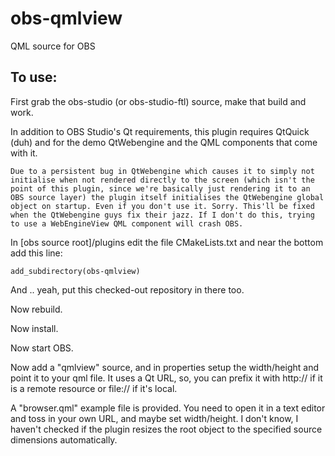 # obs-qmlview
QML source for OBS

## To use:

First grab the obs-studio (or obs-studio-ftl) source, make that build and work.

In addition to OBS Studio's Qt requirements, this plugin requires QtQuick (duh) and for the demo QtWebengine and the QML components that come with it.

```Due to a persistent bug in QtWebengine which causes it to simply not initialise when not rendered directly to the screen (which isn't the point of this plugin, since we're basically just rendering it to an OBS source layer) the plugin itself initialises the QtWebengine global object on startup. Even if you don't use it. Sorry. This'll be fixed when the QtWebengine guys fix their jazz. If I don't do this, trying to use a WebEngineView QML component will crash OBS.```

In [obs source root]/plugins edit the file CMakeLists.txt and near the bottom add this line:

```
add_subdirectory(obs-qmlview)
```

And .. yeah, put this checked-out repository in there too.

Now rebuild.

Now install.

Now start OBS.

Now add a "qmlview" source, and in properties setup the width/height and point it to your qml file.  It uses a Qt URL, so, you can prefix it with http:// if it is a remote resource or file:// if it's local.

A "browser.qml" example file is provided. You need to open it in a text editor and toss in your own URL, and maybe set width/height. I don't know, I haven't checked if the plugin resizes the root object to the specified source dimensions automatically.

